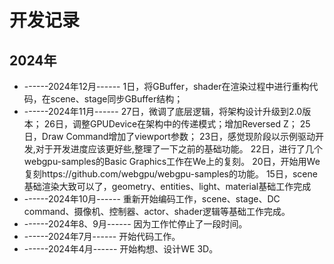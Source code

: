 # 开发记录

## 2024年

* ------2024年12月------
1日，将GBuffer，shader在渲染过程中进行重构代码，在scene、stage同步GBuffer结构；
* ------2024年11月------
27日，微调了底层逻辑，将架构设计升级到2.0版本；
26日，调整GPUDevice在架构中的传递模式；增加Reversed Z；
25日，Draw Command增加了viewport参数；
23日，感觉现阶段以示例驱动开发,对于开发进度应该更好些,整理了一下之前的基础功能。
22日，进行了几个webgpu-samples的Basic Graphics工作在We上的复刻。
20日，开始用We复刻https://github.com/webgpu/webgpu-samples的功能。
15日，scene基础渲染大致可以了，geometry、entities、light、material基础工作完成
* ------2024年10月------
重新开始编码工作，scene、stage、DC command、摄像机、控制器、actor、shader逻辑等基础工作完成。
* ------2024年8、9月------
因为工作忙停止了一段时间。
* ------2024年7月------
开始代码工作。
* ------2024年4月------
开始构想、设计WE 3D。
